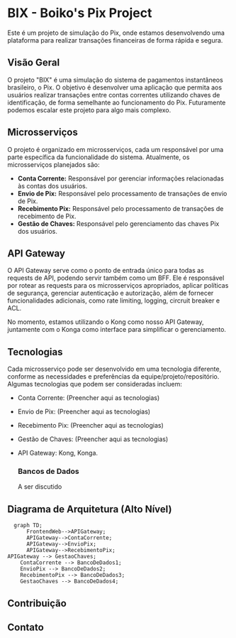 # BIX - Boiko's Pix Project

Este é um projeto de simulação do Pix, onde estamos desenvolvendo uma plataforma para realizar transações financeiras de forma rápida e segura.

## Visão Geral

O projeto "BIX" é uma simulação do sistema de pagamentos instantâneos brasileiro, o Pix. O objetivo é desenvolver uma aplicação que permita aos usuários realizar transações entre contas correntes utilizando chaves de identificação, de forma semelhante ao funcionamento do Pix. Futuramente podemos escalar este projeto para algo mais complexo.

## Microsserviços

O projeto é organizado em microsserviços, cada um responsável por uma parte específica da funcionalidade do sistema. Atualmente, os microsserviços planejados são:

- **Conta Corrente:** Responsável por gerenciar informações relacionadas às contas dos usuários.
- **Envio de Pix:** Responsável pelo processamento de transações de envio de Pix.
- **Recebimento Pix:** Responsável pelo processamento de transações de recebimento de Pix.
- **Gestão de Chaves:** Responsável pelo gerenciamento das chaves Pix dos usuários.

## API Gateway

O API Gateway serve como o ponto de entrada único para todas as requests de API, podendo servir também como um BFF. Ele é responsável por rotear as requests para os microsserviços apropriados, aplicar políticas de segurança, gerenciar autenticação e autorização, além de fornecer funcionalidades adicionais, como rate limiting, logging, circruit breaker e ACL.

No momento, estamos utilizando o Kong como nosso API Gateway, juntamente com o Konga como interface para simplificar o gerenciamento.

## Tecnologias

Cada microsserviço pode ser desenvolvido em uma tecnologia diferente, conforme as necessidades e preferências da equipe/projeto/repositório. Algumas tecnologias que podem ser consideradas incluem:

- Conta Corrente: (Preencher aqui as tecnologias)
- Envio de Pix: (Preencher aqui as tecnologias)
- Recebimento Pix: (Preencher aqui as tecnologias)
- Gestão de Chaves: (Preencher aqui as tecnologias)
- API Gateway: Kong, Konga. 

  ### Bancos de Dados

  A ser discutido

## Diagrama de Arquitetura (Alto Nível)

```mermaid
  graph TD;
      FrontendWeb-->APIGateway;
      APIGateway-->ContaCorrente;
      APIGateway-->EnvioPix;
      APIGateway-->RecebimentoPix;
APIGateway --> GestaoChaves;
    ContaCorrente --> BancoDeDados1;
    EnvioPix --> BancoDeDados2;
    RecebimentoPix --> BancoDeDados3;
    GestaoChaves --> BancoDeDados4;
```

## Contribuição


## Contato



